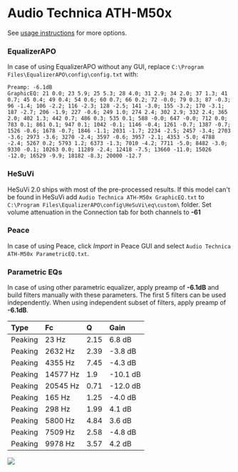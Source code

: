 # Audio Technica ATH-M50x
See [usage instructions](https://github.com/jaakkopasanen/AutoEq#usage) for more options.

### EqualizerAPO
In case of using EqualizerAPO without any GUI, replace `C:\Program Files\EqualizerAPO\config\config.txt`
with:
```
Preamp: -6.1dB
GraphicEQ: 21 0.0; 23 5.9; 25 5.3; 28 4.0; 31 2.9; 34 2.0; 37 1.3; 41 0.7; 45 0.4; 49 0.4; 54 0.6; 60 0.7; 66 0.2; 72 -0.0; 79 0.3; 87 -0.3; 96 -1.4; 106 -2.2; 116 -2.3; 128 -2.5; 141 -3.0; 155 -3.2; 170 -3.1; 187 -2.7; 206 -1.9; 227 -0.6; 249 1.0; 274 2.4; 302 2.9; 332 2.4; 365 2.0; 402 1.3; 442 0.7; 486 0.3; 535 0.1; 588 -0.0; 647 -0.0; 712 0.0; 783 0.1; 861 0.1; 947 0.1; 1042 -0.1; 1146 -0.4; 1261 -0.7; 1387 -0.7; 1526 -0.6; 1678 -0.7; 1846 -1.1; 2031 -1.7; 2234 -2.5; 2457 -3.4; 2703 -3.6; 2973 -3.6; 3270 -2.4; 3597 -0.6; 3957 -2.1; 4353 -5.0; 4788 -2.4; 5267 0.2; 5793 1.2; 6373 -1.3; 7010 -4.2; 7711 -5.0; 8482 -3.0; 9330 -0.1; 10263 0.0; 11289 -2.4; 12418 -7.5; 13660 -11.0; 15026 -12.0; 16529 -9.9; 18182 -8.3; 20000 -12.7
```

### HeSuVi
HeSuVi 2.0 ships with most of the pre-processed results. If this model can't be found in HeSuVi add
`Audio Technica ATH-M50x GraphicEQ.txt` to `C:\Program Files\EqualizerAPO\config\HeSuVi\eq\custom\` folder.
Set volume attenuation in the Connection tab for both channels to **-61**

### Peace
In case of using Peace, click *Import* in Peace GUI and select `Audio Technica ATH-M50x ParametricEQ.txt`.

### Parametric EQs
In case of using other parametric equalizer, apply preamp of **-6.1dB** and build filters manually
with these parameters. The first 5 filters can be used independently.
When using independent subset of filters, apply preamp of **-6.1dB**.

| Type    | Fc       |    Q | Gain     |
|:--------|:---------|:-----|:---------|
| Peaking | 23 Hz    | 2.15 | 6.8 dB   |
| Peaking | 2632 Hz  | 2.39 | -3.8 dB  |
| Peaking | 4355 Hz  | 7.45 | -4.3 dB  |
| Peaking | 14577 Hz | 1.9  | -10.1 dB |
| Peaking | 20545 Hz | 0.71 | -12.0 dB |
| Peaking | 165 Hz   | 1.25 | -4.0 dB  |
| Peaking | 298 Hz   | 1.99 | 4.1 dB   |
| Peaking | 5800 Hz  | 4.84 | 3.6 dB   |
| Peaking | 7509 Hz  | 2.58 | -4.8 dB  |
| Peaking | 9978 Hz  | 3.57 | 4.2 dB   |

![](https://raw.githubusercontent.com/jaakkopasanen/AutoEq/master/results/oratory1990/harman_over-ear_2018/Audio%20Technica%20ATH-M50x/Audio%20Technica%20ATH-M50x.png)